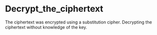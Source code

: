 # Decrypt_the_ciphertext

The ciphertext was encrypted using a substitution cipher. Decrypting the ciphertext without knowledge of the key.
